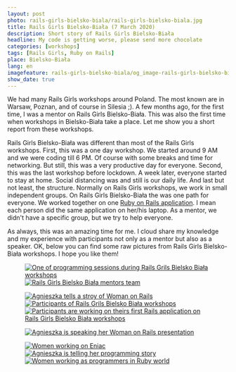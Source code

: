 ```yaml
---
layout: post
photo: rails-girls-bielsko-biala/rails-girls-bielsko-biala.jpg
title: Rails Girls Bielsko-Biała (7 March 2020)
description: Short story of Rails Girls Bielsko-Biała
headline: My code is getting worse, please send more chocolate
categories: [workshops]
tags: [Rails Girls, Ruby on Rails]
place: Bielsko-Biała
lang: en
imagefeature: rails-girls-bielsko-biala/og_image-rails-girls-bielsko-biala.png
show_date: true
---
```


We had many Rails Girls workshops around Poland. The most known are in Warsaw, Poznan, and of course in Silesia ;). A few months ago, for the first time, I was a mentor on Rails Girls Bielsko-Biała. This was also the first time when workshops in Bielsko-Biała take a place. Let me show you a short report from these workshops.

Rails Girls Bielsko-Biała was different than most of the Rails Girls workshops. First, this was a one day workshop. We started around 9 AM and we were coding till 6 PM. Of course with some breaks and time for networking. But still, this was a very productive day for everyone. Second, this was the last workshop before lockdown. A week later, everyone started to stay at home. Social distancing was and still is our daily life. And last but not least, the structure. Normally on Rails Girls workshops, we work in small independent groups. On Rails Girls Bielsko-Biała the was one path for everyone. We worked together on one <a href="https://fractalsoft.org" title="Fractal Soft - create with us your web application">Ruby on Rails application</a>. I mean each person did the same application on her/his laptop. As a mentor, we didn't have a specific group, but we try to help everyone.

As always, this was an amazing time for me. I cloud share my knowledge and my experience with participants not only as a mentor but also as a speaker. OK, below you can find some raw pictures from Rails Girls Bielsko-Biała workshops. I hope you like them!

<figure class='half'>
  <a href="{{ site.baseurl_root }}/images/rails-girls-bielsko-biala/01-one-of-coding-sessions.jpg">
    <img src="{{ site.baseurl_root }}/images/rails-girls-bielsko-biala/thumbs/01-one-of-coding-sessions.jpg"
         alt='One of programming sessions during Rails Grils Bielsko Biała workshops'>
  </a>
  <a href="{{ site.baseurl_root }}/images/rails-girls-bielsko-biala/02-rails-girls-bielsko-biala-mentors.jpg">
    <img src="{{ site.baseurl_root }}/images/rails-girls-bielsko-biala/thumbs/02-rails-girls-bielsko-biala-mentors.jpg"
         alt='Rails Girls Bielsko Biała mentors team'>
  </a>
</figure>
<figure class='third'>
  <a href="{{ site.baseurl_root }}/images/rails-girls-bielsko-biala/03-woman-on-rails-presentation.jpg">
    <img src="{{ site.baseurl_root }}/images/rails-girls-bielsko-biala/thumbs/03-woman-on-rails-presentation.jpg"
         alt='Agnieszka tells a stroy of Woman on Rails'>
  </a>
  <a href="{{ site.baseurl_root }}/images/rails-girls-bielsko-biala/04-rails-girls-bielsko-biala-participants.jpg">
    <img src="{{ site.baseurl_root }}/images/rails-girls-bielsko-biala/thumbs/04-rails-girls-bielsko-biala-participants.jpg"
         alt='Participants of Rails Grils Bielsko Biała workshops'>
  </a>
  <a href="{{ site.baseurl_root }}/images/rails-girls-bielsko-biala/05-work-in-progress.jpg">
    <img src="{{ site.baseurl_root }}/images/rails-girls-bielsko-biala/thumbs/05-work-in-progress.jpg"
         alt='Participants are working on theirs first Rails application on Rails Girls Bielsko Biała workshops'>
  </a>
</figure>
<figure>
  <a href="{{ site.baseurl_root }}/images/rails-girls-bielsko-biala/06-agnieszka-speaking.jpg">
    <img src="{{ site.baseurl_root }}/images/rails-girls-bielsko-biala/thumbs/06-agnieszka-speaking.jpg"
         alt='Agnieszka is speaking her Woman on Rails presentation'>
  </a>
</figure>
<figure class='third'>
  <a href="{{ site.baseurl_root }}/images/rails-girls-bielsko-biala/07-eniac-programmers.jpg">
    <img src="{{ site.baseurl_root }}/images/rails-girls-bielsko-biala/thumbs/07-eniac-programmers.jpg"
         alt='Women working on Eniac'>
  </a>
  <a href="{{ site.baseurl_root }}/images/rails-girls-bielsko-biala/08-agnieszka-story.jpg">
    <img src="{{ site.baseurl_root }}/images/rails-girls-bielsko-biala/thumbs/08-agnieszka-story.jpg"
         alt='Agnieszka is telling her programming story'>
  </a>
  <a href="{{ site.baseurl_root }}/images/rails-girls-bielsko-biala/09-ruby-women-programmers.jpg">
    <img src="{{ site.baseurl_root }}/images/rails-girls-bielsko-biala/thumbs/09-ruby-women-programmers.jpg"
         alt='Women working as programmers in Ruby world'>
  </a>
</figure>
